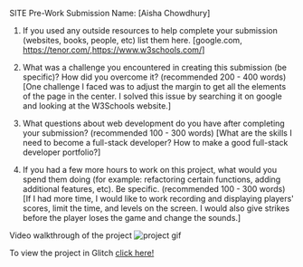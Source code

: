 SITE Pre-Work Submission
Name: [Aisha Chowdhury]

1. If you used any outside resources to help complete your submission (websites, books, people, etc) list them here. [google.com, https://tenor.com/,https://www.w3schools.com/]

2. What was a challenge you encountered in creating this submission (be specific)? How did you overcome it? (recommended 200 - 400 words) [One challenge I faced was to adjust the margin to get all the elements of the page in the center. I solved this issue by searching it on google and looking at the W3Schools website.]

3. What questions about web development do you have after completing your submission? (recommended 100 - 300 words) [What are the skills I need to become a full-stack developer? How to make a good full-stack developer portfolio?]

4. If you had a few more hours to work on this project, what would you spend them doing (for example: refactoring certain functions, adding additional features, etc). Be specific. (recommended 100 - 300 words) [If I had more time, I would like to work recording and displaying players' scores, limit the time, and levels on the screen. I would also give strikes before the player loses the game and change the sounds.]

Video walkthrough of the project
<img src="soundgame.gif" alt="project gif">

To view the project in Glitch
<a href="https://glitch.com/edit/#!/codepath-pre">click here!</a>
